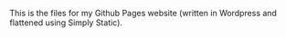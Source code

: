 This is the files for my Github Pages website (written in Wordpress and flattened using Simply Static).
